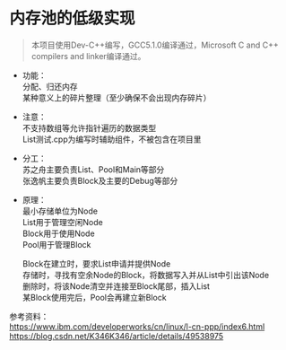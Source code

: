 # 内存池的低级实现

>本项目使用Dev-C++编写，GCC5.1.0编译通过，Microsoft C and C++ compilers and linker编译通过。

* 功能：\
 分配、归还内存\
 某种意义上的碎片整理（至少确保不会出现内存碎片）

* 注意：\
不支持数组等允许指针遍历的数据类型\
List测试.cpp为编写时辅助组件，不被包含在项目里

* 分工：\
苏之舟主要负责List、Pool和Main等部分\
张逸帆主要负责Block及主要的Debug等部分

* 原理：\
	最小存储单位为Node\
	List用于管理空闲Node\
	Block用于使用Node\
	Pool用于管理Block
	
	Block在建立时，要求List申请并提供Node\
	存储时，寻找有空余Node的Block，将数据写入并从List中引出该Node\
	删除时，将该Node清空并连接至Block尾部，插入List\
	某Block使用完后，Pool会再建立新Block
	
参考资料：\
https://www.ibm.com/developerworks/cn/linux/l-cn-ppp/index6.html \
https://blog.csdn.net/K346K346/article/details/49538975

